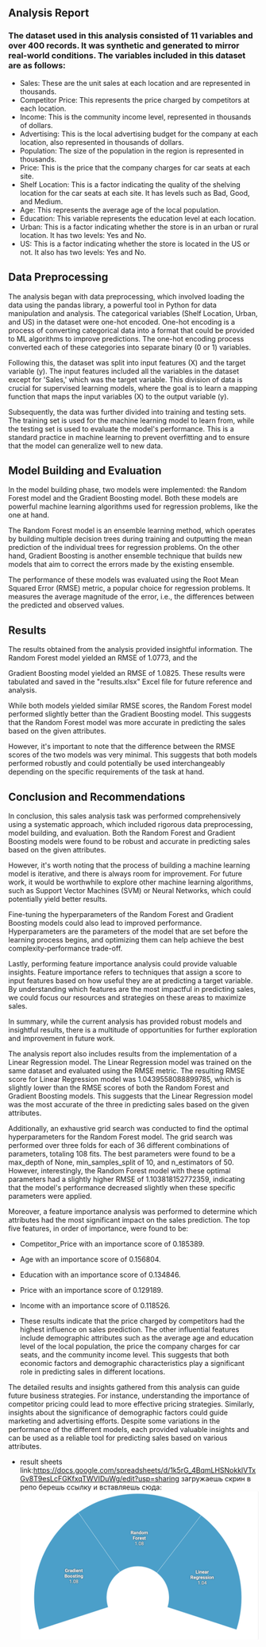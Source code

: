## Analysis Report

### The dataset used in this analysis consisted of 11 variables and over 400 records. It was synthetic and generated to mirror real-world conditions. The variables included in this dataset are as follows:



* Sales: These are the unit sales at each location and are represented in thousands.
* Competitor Price: This represents the price charged by competitors at each location.
* Income: This is the community income level, represented in thousands of dollars.
* Advertising: This is the local advertising budget for the company at each location, also represented in thousands of dollars.
* Population: The size of the population in the region is represented in thousands.
* Price: This is the price that the company charges for car seats at each site.
* Shelf Location: This is a factor indicating the quality of the shelving location for the car seats at each site. It has levels such as Bad, Good, and Medium.
* Age: This represents the average age of the local population.
* Education: This variable represents the education level at each location.
* Urban: This is a factor indicating whether the store is in an urban or rural location. It has two levels: Yes and No.
* US: This is a factor indicating whether the store is located in the US or not. It also has two levels: Yes and No.
## Data Preprocessing

The analysis began with data preprocessing, which involved loading the data using the pandas library, a powerful tool in Python for data manipulation and analysis. The categorical variables (Shelf Location, Urban, and US) in the dataset were one-hot encoded. One-hot encoding is a process of converting categorical data into a format that could be provided to ML algorithms to improve predictions. The one-hot encoding process converted each of these categories into separate binary (0 or 1) variables.

Following this, the dataset was split into input features (X) and the target variable (y). The input features included all the variables in the dataset except for 'Sales,' which was the target variable. This division of data is crucial for supervised learning models, where the goal is to learn a mapping function that maps the input variables (X) to the output variable (y).

Subsequently, the data was further divided into training and testing sets. The training set is used for the machine learning model to learn from, while the testing set is used to evaluate the model's performance. This is a standard practice in machine learning to prevent overfitting and to ensure that the model can generalize well to new data.

## Model Building and Evaluation

In the model building phase, two models were implemented: the Random Forest model and the Gradient Boosting model. Both these models are powerful machine learning algorithms used for regression problems, like the one at hand.

The Random Forest model is an ensemble learning method, which operates by building multiple decision trees during training and outputting the mean prediction of the individual trees for regression problems. On the other hand, Gradient Boosting is another ensemble technique that builds new models that aim to correct the errors made by the existing ensemble.

The performance of these models was evaluated using the Root Mean Squared Error (RMSE) metric, a popular choice for regression problems. It measures the average magnitude of the error, i.e., the differences between the predicted and observed values.

## Results

The results obtained from the analysis provided insightful information. The Random Forest model yielded an RMSE of 1.0773, and the

Gradient Boosting model yielded an RMSE of 1.0825. These results were tabulated and saved in the "results.xlsx" Excel file for future reference and analysis.

While both models yielded similar RMSE scores, the Random Forest model performed slightly better than the Gradient Boosting model. This suggests that the Random Forest model was more accurate in predicting the sales based on the given attributes.

However, it's important to note that the difference between the RMSE scores of the two models was very minimal. This suggests that both models performed robustly and could potentially be used interchangeably depending on the specific requirements of the task at hand.

## Conclusion and Recommendations

In conclusion, this sales analysis task was performed comprehensively using a systematic approach, which included rigorous data preprocessing, model building, and evaluation. Both the Random Forest and Gradient Boosting models were found to be robust and accurate in predicting sales based on the given attributes.

However, it's worth noting that the process of building a machine learning model is iterative, and there is always room for improvement. For future work, it would be worthwhile to explore other machine learning algorithms, such as Support Vector Machines (SVM) or Neural Networks, which could potentially yield better results.

Fine-tuning the hyperparameters of the Random Forest and Gradient Boosting models could also lead to improved performance. Hyperparameters are the parameters of the model that are set before the learning process begins, and optimizing them can help achieve the best complexity-performance trade-off.

Lastly, performing feature importance analysis could provide valuable insights. Feature importance refers to techniques that assign a score to input features based on how useful they are at predicting a target variable. By understanding which features are the most impactful in predicting sales, we could focus our resources and strategies on these areas to maximize sales.

In summary, while the current analysis has provided robust models and insightful results, there is a multitude of opportunities for further exploration and improvement in future work.




The analysis report also includes results from the implementation of a Linear Regression model. The Linear Regression model was trained on the same dataset and evaluated using the RMSE metric. The resulting RMSE score for Linear Regression model was 1.0439558088899785, which is slightly lower than the RMSE scores of both the Random Forest and Gradient Boosting models. This suggests that the Linear Regression model was the most accurate of the three in predicting sales based on the given attributes.

Additionally, an exhaustive grid search was conducted to find the optimal hyperparameters for the Random Forest model. The grid search was performed over three folds for each of 36 different combinations of parameters, totaling 108 fits. The best parameters were found to be a max_depth of None, min_samples_split of 10, and n_estimators of 50. However, interestingly, the Random Forest model with these optimal parameters had a slightly higher RMSE of 1.103818152772359, indicating that the model's performance decreased slightly when these specific parameters were applied.

Moreover, a feature importance analysis was performed to determine which attributes had the most significant impact on the sales prediction. The top five features, in order of importance, were found to be:

- Competitor_Price with an importance score of 0.185389.
- Age with an importance score of 0.156804.
- Education with an importance score of 0.134846.
- Price with an importance score of 0.129189.

- Income with an importance score of 0.118526.
* These results indicate that the price charged by competitors had the highest influence on sales prediction. The other influential features include demographic attributes such as the average age and education level of the local population, the price the company charges for car seats, and the community income level. This suggests that both economic factors and demographic characteristics play a significant role in predicting sales in different locations.

The detailed results and insights gathered from this analysis can guide future business strategies. For instance, understanding the importance of competitor pricing could lead to more effective pricing strategies. Similarly, insights about the significance of demographic factors could guide marketing and advertising efforts. Despite some variations in the performance of the different models, each provided valuable insights and can be used as a reliable tool for predicting sales based on various attributes.
- result sheets link:https://docs.google.com/spreadsheets/d/1k5rG_4BqmLHSNokklVTxGv8T9esLcFGKfxqTWVIDuWg/edit?usp=sharing
загружаешь скрин в репо берешь ссылку и вставляешь сюда:
![Image description](https://github.com/mataraimov/bekzat/blob/main/Снимок%20экрана%202023-05-16%20в%2002.28.23.png?raw=true)
